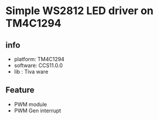 # Simple WS2812 LED driver on TM4C1294

## info
 * platform: TM4C1294
 * software: CCS11.0.0
 * lib     : Tiva ware
 
## Feature
 * PWM module
 * PWM Gen interrupt
 
